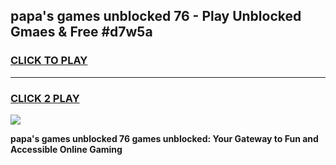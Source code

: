 
## papa's games unblocked 76 - Play Unblocked Gmaes & Free #d7w5a
<h3>
<a href="https://news.freeplayer.one?title=papa's_games_unblocked_76&ref=03M">CLICK TO PLAY</a></h3>
<hr>

<h3>
<a href="https://news.freeplayer.one?title=papa's_games_unblocked_76&ref=03M">CLICK 2 PLAY</a>
  
</h3>

<a href="https://news.freeplayer.one?title=papa's_games_unblocked_76&ref=03M"><img src="https://clearcache.store/games.png"></a>


**papa's games unblocked 76 games unblocked: Your Gateway to Fun and Accessible Online Gaming**
